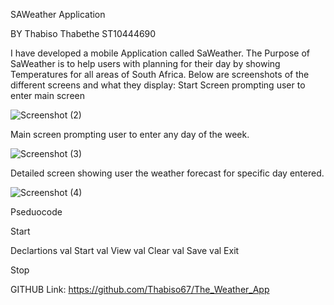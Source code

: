 SAWeather Application

BY Thabiso Thabethe ST10444690

I have developed a mobile Application called SaWeather. The Purpose of SaWeather is to help users with planning for their day by showing Temperatures for all areas of South Africa. 
Below are screenshots of the different screens and what they display:
Start Screen prompting user to enter main screen

![Screenshot (2)](https://github.com/Thabiso67/The_Weather_App/assets/160724052/7542bd45-f327-414a-b57f-3d3585355824)

Main screen prompting user to enter any day of the week.

![Screenshot (3)](https://github.com/Thabiso67/The_Weather_App/assets/160724052/ce0fa554-6752-4631-94a3-87f38a3b8def)

Detailed screen showing user the weather forecast for specific day entered.

![Screenshot (4)](https://github.com/Thabiso67/The_Weather_App/assets/160724052/4bdf6f0d-1d58-4d6c-b04e-c03fc9fe11cc)






Pseduocode

Start 

Declartions
val Start
val View
val Clear
val Save 
val Exit


Stop





GITHUB Link: 
https://github.com/Thabiso67/The_Weather_App
